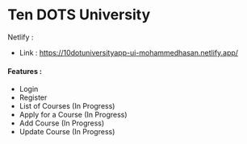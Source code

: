 # Ten DOTS University
Netlify :
   * Link : https://10dotuniversityapp-ui-mohammedhasan.netlify.app/

#### Features :
   * Login
   * Register
   * List of Courses (In Progress)
   * Apply for a Course (In Progress)
   * Add Course (In Progress)
   * Update Course (In Progress)
